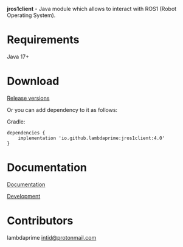 **jros1client** - Java module which allows to interact with ROS1 (Robot Operating System).

# Requirements

Java 17+

# Download

[Release versions](https://github.com/lambdaprime/jros1client/releases)

Or you can add dependency to it as follows:

Gradle:

```
dependencies {
    implementation 'io.github.lambdaprime:jros1client:4.0'
}
```

# Documentation

[Documentation](http://portal2.atwebpages.com/jrosclient)

[Development](DEVELOPMENT.md)

# Contributors

lambdaprime <intid@protonmail.com>
